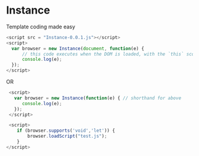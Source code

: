 # Instance
Template coding made easy

```javascript
<script src = "Instance-0.0.1.js"></script>
<script>
  var browser = new Instance(document, function(e) { 
      // this code executes when the DOM is loaded, with the `this` scope set to `document`
      console.log(e);
  });
</script>
```

OR

```javascript
 <script>
   var browser = new Instance(function(e) { // shorthand for above
      console.log(e);
   });
 </script>
```

```javascript
 <script>
    if (browser.supports('void','let')) {
        browser.loadScript("test.js");
    }
</script>
```
